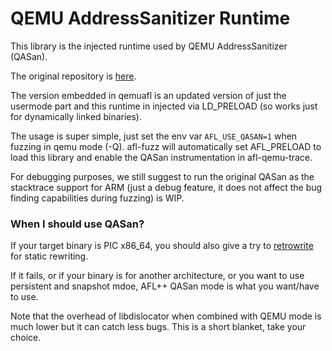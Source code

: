 # QEMU AddressSanitizer Runtime

This library is the injected runtime used by QEMU AddressSanitizer (QASan).

The original repository is [here](https://github.com/andreafioraldi/qasan).

The version embedded in qemuafl is an updated version of just the usermode part and this runtime in injected via LD_PRELOAD (so works just for dynamically linked binaries).

The usage is super simple, just set the env var `AFL_USE_QASAN=1` when fuzzing in qemu mode (-Q). afl-fuzz will automatically set AFL_PRELOAD to load this library and enable the QASan instrumentation in afl-qemu-trace.

For debugging purposes, we still suggest to run the original QASan as the stacktrace support for ARM (just a debug feature, it does not affect the bug finding capabilities during fuzzing) is WIP.

### When I should use QASan?

If your target binary is PIC x86_64, you should also give a try to [retrowrite](https://github.com/HexHive/retrowrite) for static rewriting.

If it fails, or if your binary is for another architecture, or you want to use persistent and snapshot mdoe, AFL++ QASan mode is what you want/have to use.

Note that the overhead of libdislocator when combined with QEMU mode is much lower but it can catch less bugs. This is a short blanket, take your choice.
